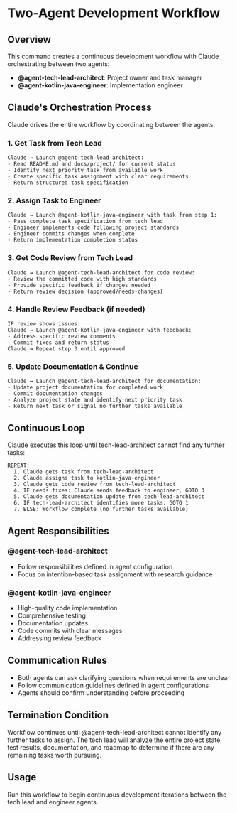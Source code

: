 # Two-Agent Development Workflow

## Overview
This command creates a continuous development workflow with Claude orchestrating between two agents:
- **@agent-tech-lead-architect**: Project owner and task manager  
- **@agent-kotlin-java-engineer**: Implementation engineer

## Claude's Orchestration Process

Claude drives the entire workflow by coordinating between the agents:

### 1. Get Task from Tech Lead
```
Claude → Launch @agent-tech-lead-architect:
- Read README.md and docs/project/ for current status
- Identify next priority task from available work
- Create specific task assignment with clear requirements
- Return structured task specification
```

### 2. Assign Task to Engineer
```
Claude → Launch @agent-kotlin-java-engineer with task from step 1:
- Pass complete task specification from tech lead
- Engineer implements code following project standards
- Engineer commits changes when complete
- Return implementation completion status
```

### 3. Get Code Review from Tech Lead
```
Claude → Launch @agent-tech-lead-architect for code review:
- Review the committed code with high standards
- Provide specific feedback if changes needed
- Return review decision (approved/needs-changes)
```

### 4. Handle Review Feedback (if needed)
```
IF review shows issues:
Claude → Launch @agent-kotlin-java-engineer with feedback:
- Address specific review comments
- Commit fixes and return status
Claude → Repeat step 3 until approved
```

### 5. Update Documentation & Continue
```
Claude → Launch @agent-tech-lead-architect for documentation:
- Update project documentation for completed work
- Commit documentation changes
- Analyze project state and identify next priority task
- Return next task or signal no further tasks available
```

## Continuous Loop
Claude executes this loop until tech-lead-architect cannot find any further tasks:
```
REPEAT:
  1. Claude gets task from tech-lead-architect
  2. Claude assigns task to kotlin-java-engineer
  3. Claude gets code review from tech-lead-architect
  4. IF needs fixes: Claude sends feedback to engineer, GOTO 3
  5. Claude gets documentation update from tech-lead-architect  
  6. IF tech-lead-architect identifies more tasks: GOTO 1
  7. ELSE: Workflow complete (no further tasks available)
```

## Agent Responsibilities

### @agent-tech-lead-architect
- Follow responsibilities defined in agent configuration
- Focus on intention-based task assignment with research guidance

### @agent-kotlin-java-engineer  
- High-quality code implementation
- Comprehensive testing
- Documentation updates
- Code commits with clear messages
- Addressing review feedback

## Communication Rules
- Both agents can ask clarifying questions when requirements are unclear
- Follow communication guidelines defined in agent configurations
- Agents should confirm understanding before proceeding

## Termination Condition
Workflow continues until @agent-tech-lead-architect cannot identify any further tasks to assign. The tech lead will analyze the entire project state, test results, documentation, and roadmap to determine if there are any remaining tasks worth pursuing.

## Usage
Run this workflow to begin continuous development iterations between the tech lead and engineer agents.